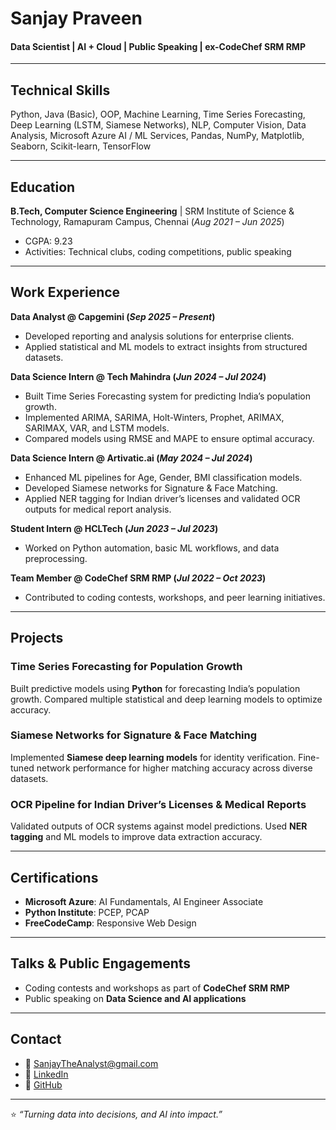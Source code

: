 # Sanjay Praveen

#### Data Scientist | AI + Cloud | Public Speaking | ex-CodeChef SRM RMP

---

## Technical Skills
Python, Java (Basic), OOP, Machine Learning, Time Series Forecasting, Deep Learning (LSTM, Siamese Networks), NLP, Computer Vision, Data Analysis, Microsoft Azure AI / ML Services, Pandas, NumPy, Matplotlib, Seaborn, Scikit-learn, TensorFlow

---

## Education
**B.Tech, Computer Science Engineering** | SRM Institute of Science & Technology, Ramapuram Campus, Chennai (_Aug 2021 – Jun 2025_)  
- CGPA: 9.23  
- Activities: Technical clubs, coding competitions, public speaking

---

## Work Experience
**Data Analyst @ Capgemini (_Sep 2025 – Present_)**  
- Developed reporting and analysis solutions for enterprise clients.  
- Applied statistical and ML models to extract insights from structured datasets.

**Data Science Intern @ Tech Mahindra (_Jun 2024 – Jul 2024_)**  
- Built Time Series Forecasting system for predicting India’s population growth.  
- Implemented ARIMA, SARIMA, Holt-Winters, Prophet, ARIMAX, SARIMAX, VAR, and LSTM models.  
- Compared models using RMSE and MAPE to ensure optimal accuracy.

**Data Science Intern @ Artivatic.ai (_May 2024 – Jul 2024_)**  
- Enhanced ML pipelines for Age, Gender, BMI classification models.  
- Developed Siamese networks for Signature & Face Matching.  
- Applied NER tagging for Indian driver’s licenses and validated OCR outputs for medical report analysis.

**Student Intern @ HCLTech (_Jun 2023 – Jul 2023_)**  
- Worked on Python automation, basic ML workflows, and data preprocessing.

**Team Member @ CodeChef SRM RMP (_Jul 2022 – Oct 2023_)**  
- Contributed to coding contests, workshops, and peer learning initiatives.

---

## Projects
### Time Series Forecasting for Population Growth
<!-- SAMPLE IMAGE GOES DOWN HERE -->
<!-- ![EEG Band Discovery](/assets/img/eeg_band_discovery.jpeg) -->
Built predictive models using **Python** for forecasting India’s population growth. Compared multiple statistical and deep learning models to optimize accuracy.

### Siamese Networks for Signature & Face Matching
<!-- SAMPLE IMAGE GOES DOWN HERE -->
<!-- ![EEG Band Discovery](/assets/img/eeg_band_discovery.jpeg) -->
Implemented **Siamese deep learning models** for identity verification. Fine-tuned network performance for higher matching accuracy across diverse datasets.

### OCR Pipeline for Indian Driver’s Licenses & Medical Reports
<!-- SAMPLE IMAGE GOES DOWN HERE -->
<!-- ![EEG Band Discovery](/assets/img/eeg_band_discovery.jpeg) -->
Validated outputs of OCR systems against model predictions. Used **NER tagging** and ML models to improve data extraction accuracy.

---

## Certifications
- **Microsoft Azure**: AI Fundamentals, AI Engineer Associate  
- **Python Institute**: PCEP, PCAP  
- **FreeCodeCamp**: Responsive Web Design

---

## Talks & Public Engagements
- Coding contests and workshops as part of **CodeChef SRM RMP**  
- Public speaking on **Data Science and AI applications**

---

## Contact
- 📧 [SanjayTheAnalyst@gmail.com](mailto:SanjayTheAnalyst@gmail.com)  
- 💼 [LinkedIn](https://www.linkedin.com/in/sanjaypraveen/)  
- 🐙 [GitHub](https://github.com/CodesBySanjay)

---

⭐ *“Turning data into decisions, and AI into impact.”*
